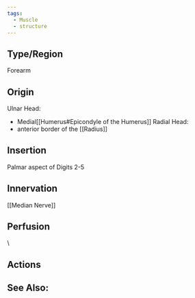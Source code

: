 ```yaml
---
tags:
  - Muscle
  - structure
---
```



## Type/Region 
Forearm 

## Origin
Ulnar Head:
- Medial[[Humerus#Epicondyle of the Humerus]]
Radial Head:
- anterior border of the [[Radius]]

## Insertion
Palmar aspect of Digits 2-5

## Innervation
[[Median Nerve]]

## Perfusion

\
## Actions


## See Also:


